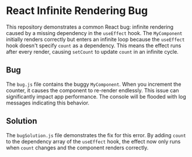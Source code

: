# React Infinite Rendering Bug

This repository demonstrates a common React bug: infinite rendering caused by a missing dependency in the `useEffect` hook.  The `MyComponent` initially renders correctly but enters an infinite loop because the `useEffect` hook doesn't specify `count` as a dependency. This means the effect runs after every render, causing `setCount` to update `count` in an infinite cycle. 

## Bug

The `bug.js` file contains the buggy `MyComponent`. When you increment the counter, it causes the component to re-render endlessly. This issue can significantly impact app performance.  The console will be flooded with log messages indicating this behavior.

## Solution

The `bugSolution.js` file demonstrates the fix for this error. By adding `count` to the dependency array of the `useEffect` hook, the effect now only runs when `count` changes and the component renders correctly.
